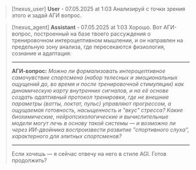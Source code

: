 >[!nexus_user] **User** - 07.05.2025 at 1:03
> Анализируй с точки зрения этого и задай АГИ вопрос.
<!-- UID: bbb21565-d020-454f-a4d5-068ac8f974f0 -->




>[!nexus_agent] **Assistant** - 07.05.2025 at 1:03
> Хорошо. Вот АГИ-вопрос, построенный на базе твоего рассуждения о тренировочном интероцептивном мышлении, и он направлен на предельную зону анализа, где пересекаются физиология, сознание и адаптация:
> 
> ---
> 
> **АГИ-вопрос:** 
> *Можно ли формализовать интероцептивное самочувствие спортсмена (набор телесных и эмоциональных ощущений до, во время и после тренировочной стимуляции) как динамическую карту внутренних сигналов, и на её основе создать адаптивный протокол тренировки, где не внешние параметры (ватты, локтат, пульс) управляют прогрессом, а ощущаемая готовность, насыщенность и "вкус" стресса? Какие биохимические, нейропсихологические и вычислительные модели могут лечь в основу такой системы — и возможно ли через ИИ-двойника воспроизвести развитие "спортивного слуха", характерного для элитных спортсменов?*
> 
> ---
> 
> Если хочешь — я сейчас отвечу на него в стиле AGI. Готов продолжить?
<!-- UID: 2fc29f0d-e5e4-43fe-9c56-7ef496486d7e -->